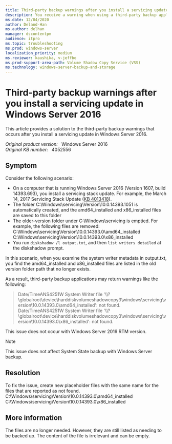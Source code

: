 ```yaml
---
title: Third-party backup warnings after you install a servicing update in Windows Server 2016
description: You receive a warning when using a third-party backup application after you install a Windows Servicing Stack Update.
ms.date: 12/04/2020
author: Deland-Han
ms.author: delhan 
manager: dscontentpm
audience: itpro
ms.topic: troubleshooting
ms.prod: windows-server
localization_priority: medium
ms.reviewer: kaushika, v-jeffbo
ms.prod-support-area-path: Volume Shadow Copy Service (VSS)
ms.technology: windows-server-backup-and-storage
---
```

# Third-party backup warnings after you install a servicing update in Windows Server 2016

This article provides a solution to the third-party backup warnings that occurs after you install a servicing update in Windows Server 2016.

_Original product version:_ &nbsp; Windows Server 2016  
_Original KB number:_ &nbsp; 4052556

## Symptom

Consider the following scenario:

- On a computer that is running Windows Server 2016 (Version 1607, build 14393.693), you install a servicing stack update. For example, the March 14, 2017 Servicing Stack Update ([KB 4013418](https://support.microsoft.com/help/4013418)).
- The folder C:\\Windows\\servicing\\Version\\10.0.14393.1051 is automatically created, and the amd64_installed and x86_installed files are saved to this folder
- The older-version folder under C:\\Windows\\servicing is emptied. For example, the following files are removed:  
    C:\\Windows\\servicing\\Version\\10.0.14393.0\\amd64_installed  
    C:\\Windows\\servicing\\Version\\10.0.14393.0\\x86_installed
- You run `diskshadow /l output.txt`, and then `list writers detailed` at the diskshadow prompt.

In this scenario, when you examine the system writer metadata in output.txt, you find the amd64_installed and x86_installed files are listed in the old version folder path that no longer exists.

As a result, third-party backup applications may return warnings like the following:  
> Date/TimeANS4251W System Writer file '\\\\?\\globalroot\\device\\harddiskvolumeshadowcopy3\\windows\\servicing\\version\\10.0.14393.0\\amd64_installed': not found.
Date/TimeANS4251W System Writer file '\\\\?\\globalroot\\device\\harddiskvolumeshadowcopy3\\windows\\servicing\\version\\10.0.14393.0\x86_installed': not found.

This issue does not occur with Windows Server 2016 RTM version.
> [!Note]
> This issue does not affect System State backup with Windows Server backup.

## Resolution

To fix the issue, create new placeholder files with the same name for the files that are reported as not found.  
C:\\Windows\\servicing\\Version\\10.0.14393.0\\amd64_installed  
C:\\Windows\\servicing\\Version\\10.0.14393.0\\x86_installed

## More information

The files are no longer needed. However, they are still listed as needing to be backed up. The content of the file is irrelevant and can be empty.
